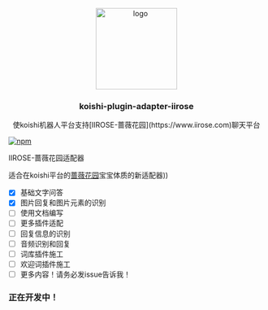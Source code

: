 <!-- PROJECT LOGO -->
<br />
<div align="center">
  <a href="https://github.com/initialencounter/mykoishi">
    <a href="https://koishi.chat/" target="_blank">
    <img width="160" src="https://koishi.chat/logo.png" alt="logo">
  </a>
  </a>

<h3 align="center">koishi-plugin-adapter-iirose</h3>

  <p align="center">
    使koishi机器人平台支持[IIROSE-蔷薇花园](https://www.iirose.com)聊天平台
  </p>
</div>

[![npm](https://img.shields.io/npm/v/koishi-plugin-adapter-iirose?style=flat-square)](https://www.npmjs.com/package/koishi-plugin-adapter-iirose)

IIROSE-蔷薇花园适配器

适合在koishi平台的[蔷薇花园](https://www.iirose.com)宝宝体质的新适配器))

- [x] 基础文字问答
- [x] 图片回复和图片元素的识别
- [ ] 使用文档编写
- [ ] 更多插件适配
- [ ] 回复信息的识别
- [ ] 音频识别和回复
- [ ] 词库插件施工
- [ ] 欢迎词插件施工
- [ ] 更多内容！请务必发issue告诉我！

### 正在开发中！